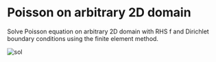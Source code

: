 
# Poisson on arbitrary 2D domain

Solve Poisson equation on arbitrary 2D domain with RHS f 
and Dirichlet boundary conditions using the finite element
method.

![sol](https://rawgithub.com/daleroberts/poisson/master/sol.png)
